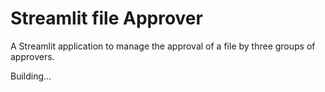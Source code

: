 # Streamlit file Approver

A Streamlit application to manage the approval of a file by three groups of approvers.

Building...
